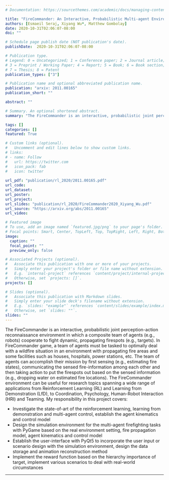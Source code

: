 ```yaml
---
# Documentation: https://sourcethemes.com/academic/docs/managing-content/

title: "FireCommander: An Interactive, Probabilistic Multi-agent Environment for Joint Perception-Action Tasks"
authors: [Esmaeil Seraj, Xiyang Wu*, Matthew Gombolay]
date: 2020-10-31T02:06:07-08:00
doi: ""

# Schedule page publish date (NOT publication's date).
publishDate:  2020-10-31T02:06:07-08:00

# Publication type.
# Legend: 0 = Uncategorized; 1 = Conference paper; 2 = Journal article;
# 3 = Preprint / Working Paper; 4 = Report; 5 = Book; 6 = Book section;
# 7 = Thesis; 8 = Patent
publication_types: ["3"]

# Publication name and optional abbreviated publication name.
publication: "arxiv: 2011.00165"
publication_short: ""

abstract: ""

# Summary. An optional shortened abstract.
summary: "The FireCommander is an interactive, probabilistic joint perception-action reconnaissance environment. In FireCommander game, a composite team of agents must be tasked to optimally deal with a dynamic, propagating wildfire situation in an environment with propagating fire areas and facilities. The team of agents can accomplish their mission by first sensing, communicating the sensed fire-information among each other and then taking action to put the firespots out based on the sensed information. The FireCommander environment can be useful for research topics from Reinforcement Learning to Human-Robot Interaction."

tags: []
categories: []
featured: True

# Custom links (optional).
#   Uncomment and edit lines below to show custom links.
# links:
# - name: Follow
#   url: https://twitter.com
#   icon_pack: fab
#   icon: twitter
 
url_pdf: "publication/rl_2020/2011.00165.pdf"
url_code:
url_dataset:
url_poster:
url_project:
url_slides: "publication/rl_2020/FireCommander2020_Xiyang_Wu.pdf"
url_source: "https://arxiv.org/abs/2011.00165"
url_video:

# Featured image
# To use, add an image named `featured.jpg/png` to your page's folder. 
# Focal points: Smart, Center, TopLeft, Top, TopRight, Left, Right, BottomLeft, Bottom, BottomRight.
image:
  caption: ""
  focal_point: ""
  preview_only: false

# Associated Projects (optional).
#   Associate this publication with one or more of your projects.
#   Simply enter your project's folder or file name without extension.
#   E.g. `internal-project` references `content/project/internal-project/index.md`.
#   Otherwise, set `projects: []`.
projects: []

# Slides (optional).
#   Associate this publication with Markdown slides.
#   Simply enter your slide deck's filename without extension.
#   E.g. `slides: "example"` references `content/slides/example/index.md`.
#   Otherwise, set `slides: ""`.
slides: ""
---
```

The FireCommander is an interactive, probabilistic joint perception-action reconnaissance environment in which a composite team of agents (e.g., robots) cooperate to fight dynamic, propagating firespots (e.g., targets). In FireCommander game, a team of agents must be tasked to optimally deal with a wildfire situation in an environment with propagating fire areas and some facilities such as houses, hospitals, power stations, etc. The team of agents can accomplish their mission by first sensing (e.g., estimating fire states), communicating the sensed fire-information among each other and then taking action to put the firespots out based on the sensed information (e.g., dropping water on estimated fire locations). The FireCommander environment can be useful for research topics spanning a wide range of applications from Reinforcement Learning (RL) and Learning from Demonstration (LfD), to Coordination, Psychology, Human-Robot Interaction (HRI) and Teaming. My responsibility in this project covers:
 * Investigate the state-of-art of the reinforcement learning, learning from demonstration and multi-agent control, establish the agent kinematics and control model
 * Design the simulation environment for the multi-agent firefighting tasks with PyGame based on the real environment setting, fire propagation model, agent kinematics and control model
 * Establish the user-interface with PyQt5 to incorporate the user input or scenario design with the simulation environment, design the data storage and animation reconstruction method
 * Implement the reward function based on the hierarchy importance of target, implement various scenarios to deal with real-world circumstances
---

